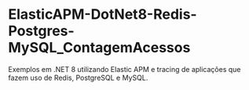 # ElasticAPM-DotNet8-Redis-Postgres-MySQL_ContagemAcessos
Exemplos em .NET 8 utilizando Elastic APM e tracing de aplicações que fazem uso de Redis, PostgreSQL e MySQL.
